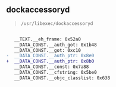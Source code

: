 ## dockaccessoryd

> `/usr/libexec/dockaccessoryd`

```diff

   __TEXT.__eh_frame: 0x52a0
   __DATA_CONST.__auth_got: 0x1b48
   __DATA_CONST.__got: 0xc10
-  __DATA_CONST.__auth_ptr: 0x8e0
+  __DATA_CONST.__auth_ptr: 0x8b0
   __DATA_CONST.__const: 0x7a88
   __DATA_CONST.__cfstring: 0x5be0
   __DATA_CONST.__objc_classlist: 0x638

```
